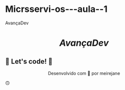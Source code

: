 # Micrsservi-os---aula--1
AvançaDev
<h1><b><i><p align="center">AvançaDev</p></i></b></h1>

## 🚀 Let's code! 🚀
<p align="center">Desenvolvido com 💜 por meirejane</p> 🙃
